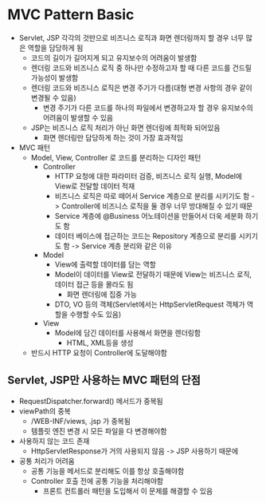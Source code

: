 # MVC Pattern Basic
- Servlet, JSP 각각의 것만으로 비즈니스 로직과 화면 렌더링까지 할 경우 너무 많은 역할을 담당하게 됨
  - 코드의 길이가 길어지게 되고 유지보수의 어려움이 발생함
  - 렌더링 코드와 비즈니스 로직 중 하나만 수정하고자 할 때 다른 코드를 건드릴 가능성이 발생함
  - 렌더링 코드와 비즈니스 로직은 변경 주기가 다름(대형 변경 사항의 경우 같이 변경될 수 있음)
    - 변경 주기가 다른 코드를 하나의 파일에서 변경하고자 할 경우 유지보수의 어려움이 발생할 수 있음
  - JSP는 비즈니스 로직 처리가 아닌 화면 렌더링에 최적화 되어있음
    - 화면 렌더링만 담당하게 하는 것이 가장 효과적임
- MVC 패턴
  - Model, View, Controller 로 코드를 분리하는 디자인 패턴
    - Controller
      - HTTP 요청에 대한 파라미터 검증, 비즈니스 로직 실행, Model에 View로 전달할 데이터 적재
      - 비즈니스 로직은 따로 떼어서 Service 계층으로 분리를 시키기도 함 -> Controller에 비즈니스 로직을 둘 경우 너무 방대해질 수 있기 때문
      - Service 계층에 @Business 어노테이션을 만들어서 더욱 세분화 하기도 함
      - 데이터 베이스에 접근하는 코드는 Repository 계층으로 분리를 시키기도 함 -> Service 계층 분리와 같은 이유
    - Model
      - View에 출력할 데이터를 담는 역할
      - Model이 데이터를 View로 전달하기 때문에 View는 비즈니스 로직, 데이터 접근 등을 몰라도 됨
        - 화면 렌더링에 집중 가능
      - DTO, VO 등의 객체(Servlet에서는 HttpServletRequest 객체가 역할을 수행할 수도 있음)
    - View 
      - Model에 담긴 데이터를 사용해서 화면을 렌더링함
        - HTML, XML등을 생성
  - 반드시 HTTP 요청이 Controller에 도달해야함

## Servlet, JSP만 사용하는 MVC 패턴의 단점
- RequestDispatcher.forward() 메서드가 중복됨
- viewPath의 중복
  - /WEB-INF/views, .jsp 가 중복됨
  - 템플릿 엔진 변경 시 모든 파일을 다 변경해야함
- 사용하지 않는 코드 존재
  - HttpServletResponse가 거의 사용되지 않음 -> JSP 사용하기 때문에
- 공통 처리가 어려움
  - 공통 기능을 메서드로 분리해도 이를 항상 호출해야함
  - Controller 호출 전에 공통 기능을 처리해야함
    - 프론트 컨트롤러 패턴을 도입해서 이 문제를 해결할 수 있음